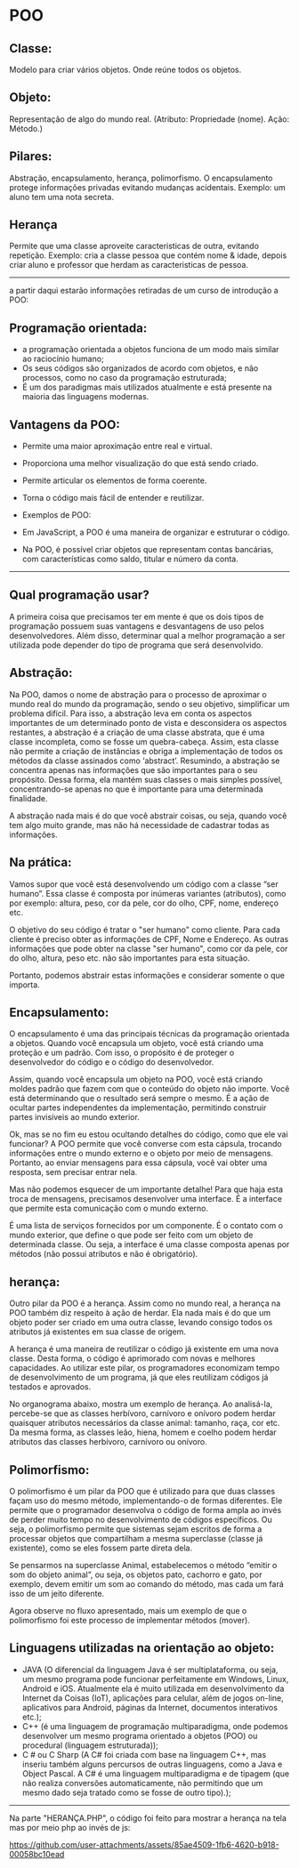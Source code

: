 # POO
## Classe:
Modelo para criar vários objetos. Onde reúne todos os objetos.

## Objeto:
Representação de algo do mundo real. (Atributo: Propriedade (nome). Ação: Método.)

## Pilares:
Abstração, encapsulamento, herança, polimorfismo. 
O encapsulamento protege informações privadas evitando mudanças acidentais. Exemplo: um aluno tem uma nota secreta.

## Herança
Permite que uma classe aproveite caracteristicas de outra, evitando repetição. Exemplo: cria a classe pessoa que contém nome & idade, depois criar aluno e professor que herdam as caracteristicas de pessoa.

<HR>

a partir daqui estarão informações retiradas de um curso de introdução a POO:

## Programação orientada:

* a programação orientada a objetos funciona de um modo mais similar ao raciocínio humano;
* Os seus códigos são organizados de acordo com objetos, e não processos, como no caso da programação estruturada;
* É um dos paradigmas mais utilizados atualmente e está presente na maioria das linguagens modernas.

## Vantagens da POO:

* Permite uma maior aproximação entre real e virtual.
* Proporciona uma melhor visualização do que está sendo criado.
* Permite articular os elementos de forma coerente.
* Torna o código mais fácil de entender e reutilizar.

  
* Exemplos de POO:

* Em JavaScript, a POO é uma maneira de organizar e estruturar o código.
* Na POO, é possível criar objetos que representam contas bancárias, com características como saldo, titular e número da conta.

<hr>

## Qual programação usar?

A primeira coisa que precisamos ter em mente é que os dois tipos de programação possuem suas vantagens e desvantagens de uso pelos desenvolvedores. Além disso, determinar qual a melhor programação a ser utilizada pode depender do tipo de programa que será desenvolvido.

## Abstração:

Na POO, damos o nome de abstração para o processo de aproximar o mundo real do mundo da programação, sendo o seu objetivo, simplificar um problema difícil. Para isso, a abstração leva em conta os aspectos importantes de um determinado ponto de vista e desconsidera os aspectos restantes, a abstração é a criação de uma classe abstrata, que é uma classe incompleta, como se fosse um quebra-cabeça. Assim, esta classe não permite a criação de instâncias e obriga a implementação de todos os métodos da classe assinados como ‘abstract’. Resumindo, a abstração se concentra apenas nas informações que são importantes para o seu propósito. Dessa forma, ela mantém suas classes o mais simples possível, concentrando-se apenas no que é importante para uma determinada finalidade.

A abstração nada mais é do que você abstrair coisas, ou seja, quando você tem algo muito grande, mas não há necessidade de cadastrar todas as informações.

## Na prática:

Vamos supor que você está desenvolvendo um código com a classe “ser humano”. Essa classe é composta por inúmeras variantes (atributos), como por exemplo: altura, peso, cor da pele, cor do olho, CPF, nome, endereço etc.

O objetivo do seu código é tratar o "ser humano" como cliente. Para cada cliente é preciso obter as informações de CPF, Nome e Endereço. As outras informações que pode obter na classe "ser humano", como cor da pele, cor do olho, altura, peso etc. não são importantes para esta situação.

Portanto, podemos abstrair estas informações e considerar somente o que importa.

## Encapsulamento:

O encapsulamento é uma das principais técnicas da programação orientada a objetos. Quando você encapsula um objeto, você está criando uma proteção e um padrão. Com isso, o propósito é de proteger o desenvolvedor do código e o código do desenvolvedor.

Assim, quando você encapsula um objeto na POO, você está criando moldes padrão que fazem com que o conteúdo do objeto não importe. Você está determinando que o resultado será sempre o mesmo. É a ação de ocultar partes independentes da implementação, permitindo construir partes invisíveis ao mundo exterior.

Ok, mas se no fim eu estou ocultando detalhes do código, como que ele vai funcionar? A POO permite que você converse com esta cápsula, trocando informações entre o mundo externo e o objeto por meio de mensagens. Portanto, ao enviar mensagens para essa cápsula, você vai obter uma resposta, sem precisar entrar nela.

Mas não podemos esquecer de um importante detalhe! Para que haja esta troca de mensagens, precisamos desenvolver uma interface. É a interface que permite esta comunicação com o mundo externo.

É uma lista de serviços fornecidos por um componente. É o contato com o mundo exterior, que define o que pode ser feito com um objeto de determinada classe. Ou seja, a interface é uma classe composta apenas por métodos (não possui atributos e não é obrigatório).

## herança:

Outro pilar da POO é a herança. Assim como no mundo real, a herança na POO também diz respeito à ação de herdar. Ela nada mais é do que um objeto poder ser criado em uma outra classe, levando consigo todos os atributos já existentes em sua classe de origem.

A herança é uma maneira de reutilizar o código já existente em uma nova classe. Desta forma, o código é aprimorado com novas e melhores capacidades. Ao utilizar este pilar, os programadores economizam tempo de desenvolvimento de um programa, já que eles reutilizam códigos já testados e aprovados.

No organograma abaixo, mostra um exemplo de herança. Ao analisá-la, percebe-se que as classes herbívoro, carnívoro e onívoro podem herdar quaisquer atributos necessários da classe animal: tamanho, raça, cor etc. Da mesma forma, as classes leão, hiena, homem e coelho podem herdar atributos das classes herbívoro, carnívoro ou onívoro.

## Polimorfismo:

O polimorfismo é um pilar da POO que é utilizado para que duas classes façam uso do mesmo método, implementando-o de formas diferentes. Ele permite que o programador desenvolva o código de forma ampla ao invés de perder muito tempo no desenvolvimento de códigos específicos. Ou seja, o polimorfismo permite que sistemas sejam escritos de forma a processar objetos que compartilham a mesma superclasse (classe já existente), como se eles fossem parte direta dela.

Se pensarmos na superclasse Animal, estabelecemos o método “emitir o som do objeto animal”, ou seja, os objetos pato, cachorro e gato, por exemplo, devem emitir um som ao comando do método, mas cada um fará isso de um jeito diferente.

Agora observe no fluxo apresentado, mais um exemplo de que o polimorfismo foi este processo de implementar métodos (mover).

## Linguagens utilizadas na orientação ao objeto:

* JAVA (O diferencial da linguagem Java é ser multiplataforma, ou seja, um mesmo programa pode funcionar perfeitamente em Windows, Linux, Android e iOS. Atualmente ela é muito utilizada em desenvolvimento da Internet da Coisas (IoT), aplicações para celular, além de jogos on-line, aplicativos para Android, páginas da Internet, documentos interativos etc.);
*  C++ (é uma linguagem de programação multiparadigma, onde podemos desenvolver um mesmo programa orientado a objetos (POO) ou procedural (linguagem estruturada));
*   C # ou C Sharp (A C# foi criada com base na linguagem C++, mas inseriu também alguns percursos de outras linguagens, como a Java e Object Pascal. A C# é uma linguagem multiparadigma e de tipagem (que não realiza conversões automaticamente, não permitindo que um mesmo dado seja tratado como se fosse de outro tipo).);

  <hr>

  Na parte "HERANÇA.PHP", o código foi feito para mostrar a herança na tela mas por meio php ao invés de js:


https://github.com/user-attachments/assets/85ae4509-1fb6-4620-b918-00058bc10ead



